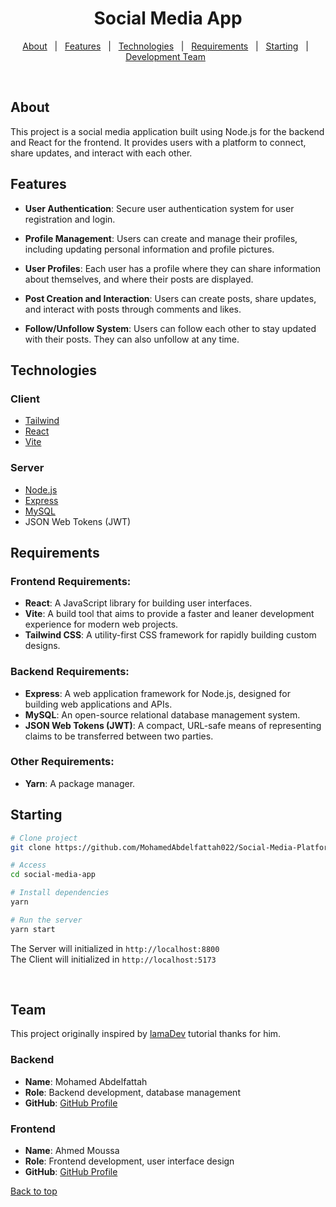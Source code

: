 <div align="center" id="top"> 
</div>

<h1 align="center">Social Media App</h1>

<p align="center">
  <a href="#about">About</a> &#xa0; | &#xa0; 
  <a href="#features">Features</a> &#xa0; | &#xa0;
  <a href="#technologies">Technologies</a> &#xa0; | &#xa0;
  <a href="#requirements">Requirements</a> &#xa0; | &#xa0;
  <a href="#starting">Starting</a> &#xa0;  | &#xa0;
  <a href="#Team">Development Team</a> &#xa0;
</p>

<br>

## About

This project is a social media application built using Node.js for the backend and React for the frontend. It provides users with a platform to connect, share updates, and interact with each other.

## Features

- **User Authentication**: Secure user authentication system for user registration and login.

- **Profile Management**: Users can create and manage their profiles, including updating personal information and profile pictures.

- **User Profiles**: Each user has a profile where they can share information about themselves, and where their posts are displayed.

- **Post Creation and Interaction**: Users can create posts, share updates, and interact with posts through comments and likes.

- **Follow/Unfollow System**: Users can follow each other to stay updated with their posts. They can also unfollow at any time.

## Technologies

### **Client**

- [Tailwind](https://tailwindcss.com/)
- [React](https://react.dev/)
- [Vite](https://vitejs.dev/)

### **Server**

- [Node.js](https://nodejs.org/en/)
- [Express](https://expressjs.com/)
- [MySQL](https://www.mysql.com/)
- JSON Web Tokens (JWT)

## Requirements

### Frontend Requirements:

- **React**: A JavaScript library for building user interfaces.
- **Vite**: A build tool that aims to provide a faster and leaner development experience for modern web projects.
- **Tailwind CSS**: A utility-first CSS framework for rapidly building custom designs.

### Backend Requirements:

- **Express**: A web application framework for Node.js, designed for building web applications and APIs.
- **MySQL**: An open-source relational database management system.
- **JSON Web Tokens (JWT)**: A compact, URL-safe means of representing claims to be transferred between two parties.

### Other Requirements:

- **Yarn**: A package manager.

## Starting

```bash
# Clone project
git clone https://github.com/MohamedAbdelfattah022/Social-Media-Platform.git
```

```bash
# Access
cd social-media-app
```

```bash
# Install dependencies
yarn
```

```bash
# Run the server
yarn start
```

The Server will initialized in `http://localhost:8800`
<br>
The Client will initialized in `http://localhost:5173`

&#xa0;

## Team

This project originally inspired by [lamaDev](https://github.com/safak) tutorial thanks for him.

### Backend

- **Name**: Mohamed Abdelfattah
- **Role**: Backend development, database management
- **GitHub**: [GitHub Profile](https://github.com/MohamedAbdelfattah022)

### Frontend

- **Name**: Ahmed Moussa
- **Role**: Frontend development, user interface design
- **GitHub**: [GitHub Profile](https://github.com/AhmedMoussaKhalill)

<a href="#top">Back to top</a>

